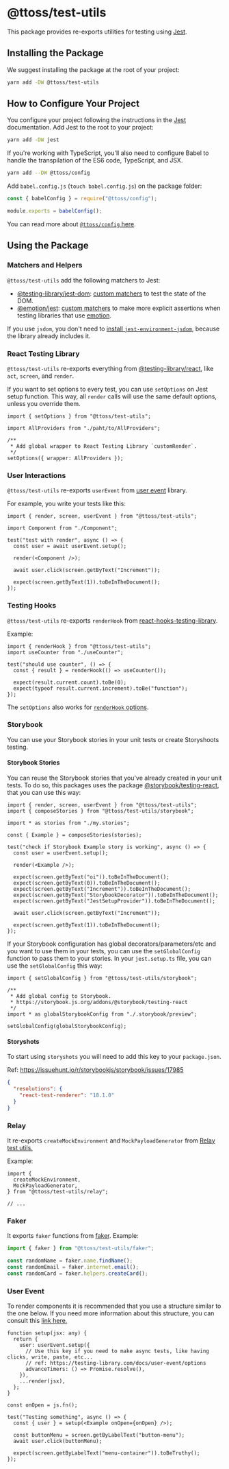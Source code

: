 # @ttoss/test-utils

This package provides re-exports utilities for testing using [Jest](https://jestjs.io/).

## Installing the Package

We suggest installing the package at the root of your project:

```sh
yarn add -DW @ttoss/test-utils
```

## How to Configure Your Project

You configure your project following the instructions in the [Jest](https://jestjs.io/) documentation. Add Jest to the root to your project:

```sh
yarn add -DW jest
```

If you're working with TypeScript, you'll also need to configure Babel to handle the transpilation of the ES6 code, TypeScript, and JSX.

```sh
yarn add --DW @ttoss/config
```

Add `babel.config.js` (`touch babel.config.js`) on the package folder:

```js title="babel.config.js"
const { babelConfig } = require("@ttoss/config");

module.exports = babelConfig();
```

You can read more about [`@ttoss/config` here](/docs/core/config#babel).

## Using the Package

### Matchers and Helpers

`@ttoss/test-utils` add the following matchers to Jest:

- [@testing-library/jest-dom](https://github.com/testing-library/jest-dom): [custom matchers](https://github.com/testing-library/jest-dom#custom-matchers) to test the state of the DOM.
- [@emotion/jest](https://emotion.sh/docs/testing): [custom matchers](https://emotion.sh/docs/@emotion/jest#custom-matchers) to make more explicit assertions when testing libraries that use [emotion](https://emotion.sh/docs/introduction).

If you use `jsdom`, you don't need to [install `jest-environment-jsdom`](https://jestjs.io/docs/upgrading-to-jest28#jsdom), because the library already includes it.

### React Testing Library

`@ttoss/test-utils` re-exports everything from [@testing-library/react](https://testing-library.com/docs/react-testing-library/intro/), like `act`, `screen`, and `render`.

If you want to set options to every test, you can use `setOptions` on Jest setup function. This way, all `render` calls will use the same default options, unless you override them.

```tsx title=jest.setup.ts
import { setOptions } from "@ttoss/test-utils";

import AllProviders from "./paht/to/AllProviders";

/**
 * Add global wrapper to React Testing Library `customRender`.
 */
setOptions({ wrapper: AllProviders });
```

### User Interactions

`@ttoss/test-utils` re-exports `userEvent` from [user event](https://testing-library.com/docs/user-event/intro) library.

For example, you write your tests like this:

```tsx
import { render, screen, userEvent } from "@ttoss/test-utils";

import Component from "./Component";

test("test with render", async () => {
  const user = await userEvent.setup();

  render(<Component />);

  await user.click(screen.getByText("Increment"));

  expect(screen.getByText(1)).toBeInTheDocument();
});
```

### Testing Hooks

`@ttoss/test-utils` re-exports `renderHook` from [react-hooks-testing-library](https://react-hooks-testing-library.com/).

Example:

```tsx
import { renderHook } from "@ttoss/test-utils";
import useCounter from "./useCounter";

test("should use counter", () => {
  const { result } = renderHook(() => useCounter());

  expect(result.current.count).toBe(0);
  expect(typeof result.current.increment).toBe("function");
});
```

The `setOptions` also works for [`renderHook` options](https://react-hooks-testing-library.com/reference/api#renderhook-options).

### Storybook

You can use your Storybook stories in your unit tests or create Storyshoots testing.

#### Storybook Stories

You can reuse the Storybook stories that you've already created in your unit tests. To do so, this packages uses the package [@storybook/testing-react](https://github.com/storybookjs/testing-react), that you can use this way:

```tsx
import { render, screen, userEvent } from "@ttoss/test-utils";
import { composeStories } from "@ttoss/test-utils/storybook";

import * as stories from "./my.stories";

const { Example } = composeStories(stories);

test("check if Storybook Example story is working", async () => {
  const user = userEvent.setup();

  render(<Example />);

  expect(screen.getByText("oi")).toBeInTheDocument();
  expect(screen.getByText(0)).toBeInTheDocument();
  expect(screen.getByText("Increment")).toBeInTheDocument();
  expect(screen.getByText("StorybookDecorator")).toBeInTheDocument();
  expect(screen.getByText("JestSetupProvider")).toBeInTheDocument();

  await user.click(screen.getByText("Increment"));

  expect(screen.getByText(1)).toBeInTheDocument();
});
```

If your Storybook configuration has global decorators/parameters/etc and you want to use them in your tests, you can use the `setGlobalConfig` function to pass them to your stories. In your `jest.setup.ts` file, you can use the `setGlobalConfig` this way:

```tsx title=jest.setup.ts
import { setGlobalConfig } from "@ttoss/test-utils/storybook";

/**
 * Add global config to Storybook.
 * https://storybook.js.org/addons/@storybook/testing-react
 */
import * as globalStorybookConfig from "./.storybook/preview";

setGlobalConfig(globalStorybookConfig);
```

#### Storyshots

To start using `storyshots` you will need to add this key to your `package.json`.

Ref: https://issuehunt.io/r/storybookjs/storybook/issues/17985

```json
{
  "resolutions": {
    "react-test-renderer": "18.1.0"
  }
}
```

### Relay

It re-exports `createMockEnvironment` and `MockPayloadGenerator` from [Relay test utils.](https://relay.dev/docs/guides/testing-relay-components/)

Example:

```tsx
import {
  createMockEnvironment,
  MockPayloadGenerator,
} from "@ttoss/test-utils/relay";

// ...
```

### Faker

It exports `faker` functions from [faker](https://fakerjs.dev/). Example:

```ts
import { faker } from "@ttoss/test-utils/faker";

const randomName = faker.name.findName();
const randomEmail = faker.internet.email();
const randomCard = faker.helpers.createCard();
```

### User Event

To render components it is recommended that you use a structure similar to the one below. If you need more information about this structure, you can consult this [link here.](https://testing-library.com/docs/user-event/setup)

```tsx
function setup(jsx: any) {
  return {
    user: userEvent.setup({
      // Use this key if you need to make async tests, like having clicks, write, paste, etc...
      // ref: https://testing-library.com/docs/user-event/options
      advanceTimers: () => Promise.resolve(),
    }),
    ...render(jsx),
  };
}

const onOpen = js.fn();

test("Testing something", async () => {
  const { user } = setup(<Example onOpen={onOpen} />);

  const buttonMenu = screen.getByLabelText("button-menu");
  await user.click(buttonMenu);

  expect(screen.getByLabelText("menu-container")).toBeTruthy();
});
```
